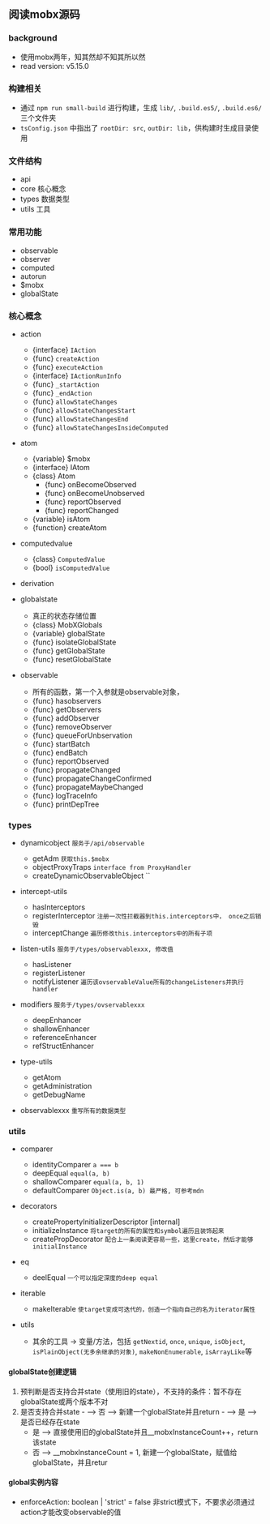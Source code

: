 ## 阅读mobx源码

### background
- 使用mobx两年，知其然却不知其所以然
- read version: v5.15.0

### 构建相关
- 通过 `npm run small-build` 进行构建，生成 `lib/`, `.build.es5/`, `.build.es6/` 三个文件夹
- `tsConfig.json` 中指出了 `rootDir: src`, `outDir: lib`，供构建时生成目录使用


### 文件结构
  - api
  - core 核心概念
  - types 数据类型
  - utils 工具

### 常用功能
- observable
- observer
- computed
- autorun
- $mobx
- globalState

### 核心概念
- action
  - {interface}    `IAction`
  - {func}         `createAction`
  - {func}         `executeAction`
  - {interface}    `IActionRunInfo`
  - {func}         `_startAction`
  - {func}         `_endAction`
  - {func}         `allowStateChanges`
  - {func}         `allowStateChangesStart`
  - {func}         `allowStateChangesEnd`
  - {func}         `allowStateChangesInsideComputed`

- atom
  - {variable} $mobx
  - {interface} IAtom
  - {class} Atom
    - {func} onBecomeObserved
    - {func} onBecomeUnobserved
    - {func} reportObserved
    - {func} reportChanged
  - {variable} isAtom
  - {function} createAtom

- computedvalue
  - {class}    `ComputedValue`
  - {bool}  `isComputedValue`

- derivation

- globalstate
  - 真正的状态存储位置
  - {class} MobXGlobals
  - {variable} globalState
  - {func} isolateGlobalState
  - {func} getGlobalState
  - {func} resetGlobalState

- observable
  - 所有的函数，第一个入参就是observable对象，
  - {func} hasobservers
  - {func} getObservers
  - {func} addObserver
  - {func} removeObserver
  - {func} queueForUnbservation
  - {func} startBatch
  - {func} endBatch
  - {func} reportObserved
  - {func} propagateChanged
  - {func} propagateChangeConfirmed
  - {func} propagateMaybeChanged
  - {func} logTraceInfo
  - {func} printDepTree


### types

- dynamicobject  `服务于/api/observable`
  - getAdm  `获取this.$mobx`
  - objectProxyTraps  `interface from ProxyHandler`
  - createDynamicObservableObject  ``

- intercept-utils
  - hasInterceptors
  - registerInterceptor `注册一次性拦截器到this.interceptors中， once之后销毁`
  - interceptChange  `遍历修改this.interceptors中的所有子项`

- listen-utils `服务于/types/observablexxx, 修改值`
  - hasListener
  - registerListener
  - notifyListener `遍历该ovservableValue所有的changeListeners并执行handler`

- modifiers `服务于/types/ovservablexxx`
  - deepEnhancer
  - shallowEnhancer
  - referenceEnhancer
  - refStructEnhancer

- type-utils
  - getAtom
  - getAdministration
  - getDebugName

- observablexxx  `重写所有的数据类型`

### utils

- comparer
  - identityComparer  `a === b`
  - deepEqual `equal(a, b)`
  - shallowComparer `equal(a, b, 1)`
  - defaultComparer `Object.is(a, b) 最严格, 可参考mdn`

- decorators
  - createPropertyInitializerDescriptor [internal]
  - initializeInstance  `将target的所有的属性和symbol遍历且装饰起来`
  - createPropDecorator `配合上一条阅读更容易一些，这里create，然后才能够initialInstance`

- eq
  - deelEqual `一个可以指定深度的deep equal`

- iterable
  - makeIterable `使target变成可迭代的，创造一个指向自己的名为iterator属性`

- utils
  - 其余的工具 -> 变量/方法，包括 `getNextid`, `once`, `unique`, `isObject`,  
    `isPlainObject(无多余继承的对象)`, `makeNonEnumerable`, `isArrayLike`等

#### globalState创建逻辑
  1. 预判断是否支持合并state（使用旧的state），不支持的条件：暂不存在globalState或两个版本不对
  2. 是否支持合并state
    - --> 否 --> 新建一个globalState并且return
    - --> 是 --> 是否已经存在state
      - 是 --> 直接使用旧的globalState并且__mobxInstanceCount++，return该state
      - 否 --> __mobxInstanceCount = 1, 新建一个globalState，赋值给globalState，并且retur

#### global实例内容
  - enforceAction: boolean | 'strict' = false  非strict模式下，不要求必须通过action才能改变observable的值